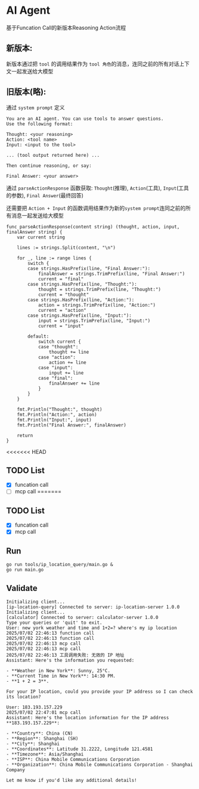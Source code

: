 # AI Agent

基于Funcation Call的新版本Reasoning Action流程

## 新版本:

新版本通过把 `tool` 的调用结果作为 `tool 角色`的消息，连同之前的所有对话上下文一起发送给大模型

## 旧版本(略):

通过 `system prompt` 定义

```
You are an AI agent. You can use tools to answer questions.
Use the following format:

Thought: <your reasoning>
Action: <tool name>
Input: <input to the tool>

... (tool output returned here) ...

Then continue reasoning, or say:

Final Answer: <your answer>
```

通过 `parseActionResponse` 函数获取: `Thought`(推理), `Action`(工具), `Input`(工具的参数), `Final Answer`(最终回答)

还需要把 `Action + Input` 的函数调用结果作为新的`system prompt`连同之前的所有消息一起发送给大模型

```
func parseActionResponse(content string) (thought, action, input, finalAnswer string) {
	var current string

	lines := strings.Split(content, "\n")

	for _, line := range lines {
		switch {
		case strings.HasPrefix(line, "Final Answer:"):
			finalAnswer = strings.TrimPrefix(line, "Final Answer:")
			current = "final"
		case strings.HasPrefix(line, "Thought:"):
			thought = strings.TrimPrefix(line, "Thought:")
			current = "thought"
		case strings.HasPrefix(line, "Action:"):
			action = strings.TrimPrefix(line, "Action:")
			current = "action"
		case strings.HasPrefix(line, "Input:"):
			input = strings.TrimPrefix(line, "Input:")
			current = "input"

		default:
			switch current {
			case "thought":
				thought += line
			case "action":
				action += line
			case "input":
				input += line
			case "final":
				finalAnswer += line
			}
		}
	}

	fmt.Println("Thought:", thought)
	fmt.Println("Action:", action)
	fmt.Println("Input:", input)
	fmt.Println("Final Answer:", finalAnswer)

	return
}
```
<<<<<<< HEAD
## TODO List

- [x] funcation call
- [ ] mcp call
=======

## TODO List

- [x] funcation call
- [x] mcp call

## Run

```
go run tools/ip_location_query/main.go &
go run main.go
```

## Validate

```
Initializing client...
[ip-location-query] Connected to server: ip-location-server 1.0.0
Initializing client...
[calculator] Connected to server: calculator-server 1.0.0
Type your queries or 'quit' to exit.
User: new york weather and time and 1+2=? where's my ip location
2025/07/02 22:46:13 function call
2025/07/02 22:46:13 function call
2025/07/02 22:46:13 mcp call
2025/07/02 22:46:13 mcp call
2025/07/02 22:46:13 工具调用失败: 无效的 IP 地址
Assistant: Here's the information you requested:

- **Weather in New York**: Sunny, 25°C.
- **Current Time in New York**: 14:30 PM.
- **1 + 2 = 3**.

For your IP location, could you provide your IP address so I can check its location?

User: 183.193.157.229
2025/07/02 22:47:01 mcp call
Assistant: Here's the location information for the IP address **183.193.157.229**:

- **Country**: China (CN)
- **Region**: Shanghai (SH)
- **City**: Shanghai
- **Coordinates**: Latitude 31.2222, Longitude 121.4581
- **Timezone**: Asia/Shanghai
- **ISP**: China Mobile Communications Corporation
- **Organization**: China Mobile Communications Corporation - Shanghai Company

Let me know if you'd like any additional details!
```
